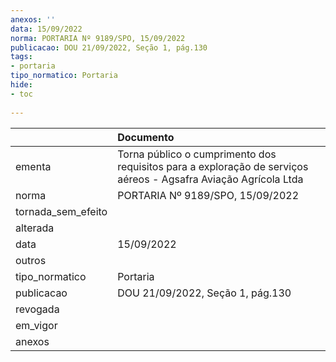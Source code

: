 ```yaml
---
anexos: ''
data: 15/09/2022
norma: PORTARIA Nº 9189/SPO, 15/09/2022
publicacao: DOU 21/09/2022, Seção 1, pág.130
tags:
- portaria
tipo_normatico: Portaria
hide: 
- toc 
 
---
```


|                    | Documento                                                                                                       |
|:-------------------|:----------------------------------------------------------------------------------------------------------------|
| ementa             | Torna público o cumprimento dos requisitos para a exploração de serviços aéreos - Agsafra Aviação Agrícola Ltda |
| norma              | PORTARIA Nº 9189/SPO, 15/09/2022                                                                                |
| tornada_sem_efeito |                                                                                                                 |
| alterada           |                                                                                                                 |
| data               | 15/09/2022                                                                                                      |
| outros             |                                                                                                                 |
| tipo_normatico     | Portaria                                                                                                        |
| publicacao         | DOU 21/09/2022, Seção 1, pág.130                                                                                |
| revogada           |                                                                                                                 |
| em_vigor           |                                                                                                                 |
| anexos             |                                                                                                                 |